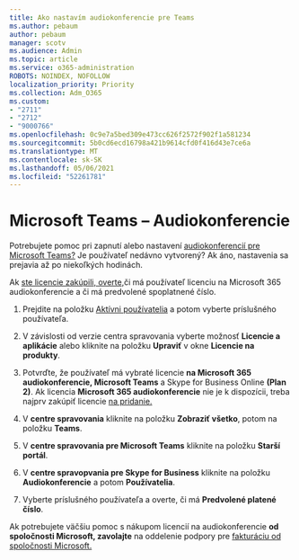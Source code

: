 ```yaml
---
title: Ako nastavím audiokonferencie pre Teams
ms.author: pebaum
author: pebaum
manager: scotv
ms.audience: Admin
ms.topic: article
ms.service: o365-administration
ROBOTS: NOINDEX, NOFOLLOW
localization_priority: Priority
ms.collection: Adm_O365
ms.custom:
- "2711"
- "2712"
- "9000766"
ms.openlocfilehash: 0c9e7a5bed309e473cc626f2572f902f1a581234
ms.sourcegitcommit: 5b0cd6ecd16798a421b9614cfd0f416d43e7ce6a
ms.translationtype: MT
ms.contentlocale: sk-SK
ms.lasthandoff: 05/06/2021
ms.locfileid: "52261781"
---
```

# <a name="microsoft-teams--audio-conferencing"></a>Microsoft Teams – Audiokonferencie

Potrebujete pomoc pri zapnutí alebo nastavení [audiokonferencií pre Microsoft Teams?](https://docs.microsoft.com/microsoftteams/set-up-audio-conferencing-in-teams)  Je používateľ nedávno vytvorený? Ak áno, nastavenia sa prejavia až po niekoľkých hodinách.

Ak [ste licencie zakúpili, overte,](https://docs.microsoft.com/microsoftteams/set-up-audio-conferencing-in-teams#step-2-get-and-assign-licenses)či má používateľ licenciu na Microsoft 365 audiokonferencie a či má predvolené spoplatnené číslo.

1. Prejdite na položku [Aktívni používatelia](https://admin.microsoft.com/Adminportal/Home?source=applauncher#/users) a potom vyberte príslušného používateľa.

2. V závislosti od verzie centra spravovania vyberte možnosť **Licencie a aplikácie** alebo kliknite na položku **Upraviť** v okne **Licencie na produkty**.

3. Potvrďte, že používateľ má vybraté licencie **na Microsoft 365 audiokonferencie, Microsoft Teams** a Skype for Business Online **(Plan 2)**. Ak licencia **Microsoft 365 audiokonferencie** nie je k dispozícii, treba najprv zakúpiť licencie [na pridanie.](https://docs.microsoft.com/microsoftteams/teams-add-on-licensing/microsoft-teams-add-on-licensing?tabs=small-business)

4. V **centre spravovania** kliknite na položku **Zobraziť všetko**, potom na položku **Teams**.

5. V **centre spravovania pre Microsoft Teams** kliknite na položku **Starší portál**.

6. V **centre spravopvania pre Skype for Business** kliknite na položku **Audiokonferencie** a potom **Používatelia**.

7. Vyberte príslušného používateľa a overte, či má **Predvolené platené číslo**.

Ak potrebujete väčšiu pomoc s nákupom licencií na audiokonferencie **od spoločnosti Microsoft, zavolajte** na oddelenie podpory pre [fakturáciu od spoločnosti Microsoft.](/microsoft-365/admin/contact-support-for-business-products?view=o365-worldwide#phone-support)
